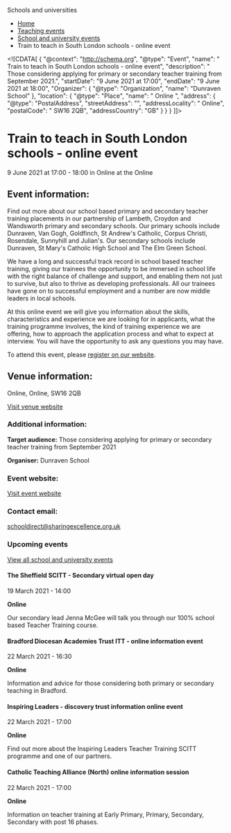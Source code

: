 Schools and universities

*   [Home](/)
*   [Teaching events](/teaching-events)
*   [School and university events](/teaching-events/training-provider-events)
*   Train to teach in South London schools - online event

<!\[CDATA\[ { "@context": "http://schema.org", "@type": "Event", "name": " Train to teach in South London schools - online event", "description": " Those considering applying for primary or secondary teacher training from September 2021.", "startDate": "9 June 2021 at 17:00", "endDate": "9 June 2021 at 18:00", "Organizer": { "@type": "Organization", "name": "Dunraven School" }, "location": { "@type": "Place", "name": " Online ", "address": { "@type": "PostalAddress", "streetAddress": "", "addressLocality": " Online", "postalCode": " SW16 2QB", "addressCountry": "GB" } } } \]\]>

Train to teach in South London schools - online event
=====================================================

9 June 2021 at 17:00 - 18:00 in Online at the Online

Event information:
------------------

Find out more about our school based primary and secondary teacher training placements in our partnership of Lambeth, Croydon and Wandsworth primary and secondary schools. Our primary schools include Dunraven, Van Gogh, Goldfinch, St Andrew's Catholic, Corpus Christi, Rosendale, Sunnyhill and Julian's. Our secondary schools include Dunraven, St Mary's Catholic High School and The Elm Green School.

We have a long and successful track record in school based teacher training, giving our trainees the opportunity to be immersed in school life with the right balance of challenge and support, and enabling them not just to survive, but also to thrive as developing professionals. All our trainees have gone on to successful employment and a number are now middle leaders in local schools.

At this online event we will give you information about the skills, characteristics and experience we are looking for in applicants, what the training programme involves, the kind of training experience we are offering, how to approach the application process and what to expect at interview. You will have the opportunity to ask any questions you may have.

To attend this event, please [register on our website](https://www.eventbrite.co.uk/o/the-sharing-excellence-partnership-26309789307).

Venue information:
------------------

Online, Online, SW16 2QB

[Visit venue website](https://www.sharingexcellence.org.uk/ "Online")

### Additional information:

**Target audience:** Those considering applying for primary or secondary teacher training from September 2021

**Organiser:** Dunraven School

### Event website:

[Visit event website](https://www.eventbrite.co.uk/o/the-sharing-excellence-partnership-26309789307)

### Contact email:

[schooldirect@sharingexcellence.org.uk](mailto:schooldirect@sharingexcellence.org.uk)

### Upcoming events

[View all school and university events](/teaching-events/training-provider-events)

[](/teaching-events/training-provider-events/210319-the-sheffield-scitt-secondary-virtual-open-day)

#### The Sheffield SCITT - Secondary virtual open day

19 March 2021 - 14:00

**Online**

Our secondary lead Jenna McGee will talk you through our 100% school based Teacher Training course.

[](/teaching-events/training-provider-events/210322-bradford-diocesan-academies-trust-itt-online-information-event)

#### Bradford Diocesan Academies Trust ITT - online information event

22 March 2021 - 16:30

**Online**

Information and advice for those considering both primary or secondary teaching in Bradford.

[](/teaching-events/training-provider-events/210322-inspiring-leaders-discovery-trust-information-online-event)

#### Inspiring Leaders - discovery trust information online event

22 March 2021 - 17:00

**Online**

Find out more about the Inspiring Leaders Teacher Training SCITT programme and one of our partners.

[](/teaching-events/training-provider-events/210322-catholic-teaching-alliance-north-online-information-session)

#### Catholic Teaching Alliance (North) online information session

22 March 2021 - 17:00

**Online**

Information on teacher training at Early Primary, Primary, Secondary, Secondary with post 16 phases.
